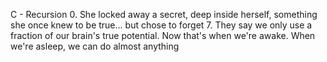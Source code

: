  C - Recursion
0. She locked away a secret, deep inside herself, something she once knew to be true... but chose to forget
7. They say we only use a fraction of our brain's true potential. Now that's when we're awake. When we're asleep, we can do almost anything
